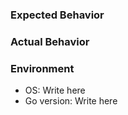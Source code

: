 ### Expected Behavior


### Actual Behavior


### Environment
- OS: Write here
- Go version: Write here
